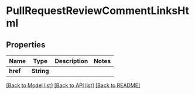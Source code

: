 # PullRequestReviewCommentLinksHtml

## Properties

Name | Type | Description | Notes
------------ | ------------- | ------------- | -------------
**href** | **String** |  | 

[[Back to Model list]](../README.md#documentation-for-models) [[Back to API list]](../README.md#documentation-for-api-endpoints) [[Back to README]](../README.md)


